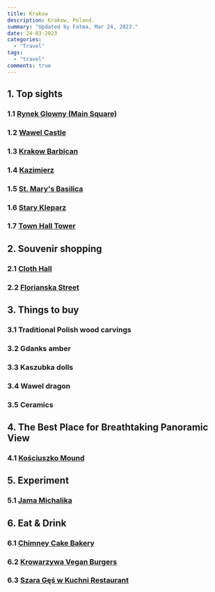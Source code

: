 ```yaml
---
title: Krakow
description: Krakow, Poland.
summary: "Updated by Fatma, Mar 24, 2023."
date: 24-03-2023
categories:
  - "Travel"
tags:
  - "travel"
comments: true
---
```

## 1. Top sights

### 1.1 [Rynek Glowny (Main Square)](https://www.google.com/maps/place/Rynek+G%C5%82%C3%B3wny,+31-000+Krak%C3%B3w,+Polonya/@50.0618971,19.9367558,3a,75y,90t/data=!3m8!1e2!3m6!1sAF1QipMe_XeLE9m0Cc7FKfa9Xr-bPzfThlA55Fv0fY6Y!2e10!3e12!6shttps:%2F%2Flh5.googleusercontent.com%2Fp%2FAF1QipMe_XeLE9m0Cc7FKfa9Xr-bPzfThlA55Fv0fY6Y%3Dw203-h253-k-no!7i2883!8i3604!4m13!1m7!3m6!1s0x47165b0e0789882b:0x3d71c4eb22dfdb51!2zUnluZWsgR8WCw7N3bnksIDMxLTAwMCBLcmFrw7N3LCBQb2xvbnlh!3b1!8m2!3d50.0618969!4d19.9367559!3m4!1s0x47165b0e0789882b:0x3d71c4eb22dfdb51!8m2!3d50.0618969!4d19.9367559)

### 1.2 [Wawel Castle](https://www.google.com/maps/place/Wawel+Kalesi/@50.0540495,19.9354123,3a,75y,90t/data=!3m8!1e2!3m6!1sAF1QipOJUdl2s-QCxvdHfy1aFKP5AHiqXLnrb5LclBOv!2e10!3e12!6shttps:%2F%2Flh5.googleusercontent.com%2Fp%2FAF1QipOJUdl2s-QCxvdHfy1aFKP5AHiqXLnrb5LclBOv%3Dw172-h86-k-no!7i4160!8i2080!4m5!3m4!1s0x47165b6d053619f5:0xacb9dfc4d67fa598!8m2!3d50.0540495!4d19.9354123)

### 1.3 [Krakow Barbican](https://www.google.com/maps/place/Krak%C3%B3w+Barbican/@50.0654719,19.9416614,3a,75y,90t/data=!3m8!1e2!3m6!1sAF1QipPfwaSbUOxm9cwrMxMZNTcUzALW4SnBgvEMUtOi!2e10!3e12!6shttps:%2F%2Flh5.googleusercontent.com%2Fp%2FAF1QipPfwaSbUOxm9cwrMxMZNTcUzALW4SnBgvEMUtOi%3Dw129-h86-k-no!7i1600!8i1063!4m5!3m4!1s0x47165b1031fb478d:0xa5b676bef7ecd283!8m2!3d50.0654718!4d19.9416613)

### 1.4 [Kazimierz](https://www.google.com/maps/place/Kazimierz,+31-000+Krak%C3%B3w,+Polonya/@50.0495222,19.9430733,3a,75y,323.17h,94.31t/data=!3m6!1e1!3m4!1srWP19FD6gXD9VnKadGq3tA!2e0!7i13312!8i6656!4m13!1m7!3m6!1s0x47165b6a2e7d8bef:0x62672e9c1bce5ed7!2sKazimierz,+31-000+Krak%C3%B3w,+Polonya!3b1!8m2!3d50.0495003!4d19.9429071!3m4!1s0x47165b6a2e7d8bef:0x62672e9c1bce5ed7!8m2!3d50.0495003!4d19.9429071)

### 1.5 [St. Mary's Basilica](https://www.google.com/maps/place/St.+Mary's+Basilica/@50.0616411,19.9393903,3a,75y,90t/data=!3m8!1e2!3m6!1sAF1QipMg70txHIei7aty-ZutVRzZpQgap-YmYmDkxLtx!2e10!3e12!6shttps:%2F%2Flh5.googleusercontent.com%2Fp%2FAF1QipMg70txHIei7aty-ZutVRzZpQgap-YmYmDkxLtx%3Dw203-h270-k-no!7i1944!8i2592!4m5!3m4!1s0x47165b11f53a5077:0xdd371e3071dcbf32!8m2!3d50.0616411!4d19.9393903)

### 1.6 [Stary Kleparz](https://www.google.com/maps/place/Stary+Kleparz/@50.0671885,19.9409828,3a,75y,90t/data=!3m8!1e2!3m6!1sAF1QipMTZP84JxQzbf6-Ie5liyMVWWZmEJhmqjuUe_h7!2e10!3e12!6shttps:%2F%2Flh5.googleusercontent.com%2Fp%2FAF1QipMTZP84JxQzbf6-Ie5liyMVWWZmEJhmqjuUe_h7%3Dw203-h152-k-no!7i4032!8i3024!4m13!1m7!3m6!1s0x471644c0354e18d1:0xb46bb6b576478abf!2sKrak%C3%B3w,+Polonya!3b1!8m2!3d50.0646501!4d19.9449799!3m4!1s0x47165b054428c5ad:0xf9d61ccc1b0e9efa!8m2!3d50.0671876!4d19.9409848)

### 1.7 [Town Hall Tower](https://www.google.com/maps/place/Town+Hall+Tower/@50.061427,19.9387532,3a,75y,90t/data=!3m8!1e2!3m6!1sAF1QipNYL287jryRLjtQ6AeQwYU6NMig4CWXpGL96sbJ!2e10!3e12!6shttps:%2F%2Flh5.googleusercontent.com%2Fp%2FAF1QipNYL287jryRLjtQ6AeQwYU6NMig4CWXpGL96sbJ%3Dw129-h86-k-no!7i3000!8i1993!4m5!3m4!1s0x47165b0de165feb1:0xabe89a7b8eb98ee!8m2!3d50.0615259!4d19.9364774)

## 2. Souvenir shopping

### 2.1 [Cloth Hall](https://www.google.com/maps/place/The+Cloth+Hall/@50.0615991,19.9373311,3a,75y,90t/data=!3m8!1e2!3m6!1sAF1QipNRKJ_Eb8jLGcOPW1C3YAIb_tGckk9yHiLCfpWW!2e10!3e12!6shttps:%2F%2Flh5.googleusercontent.com%2Fp%2FAF1QipNRKJ_Eb8jLGcOPW1C3YAIb_tGckk9yHiLCfpWW%3Dw203-h152-k-no!7i4160!8i3120!4m5!3m4!1s0x47165b0e077b0fdd:0xd01f6c2526b37173!8m2!3d50.0615991!4d19.9373312)

### 2.2 [Florianska Street](https://www.google.com/maps/place/Floria%C5%84ska,+31-021+Krak%C3%B3w,+Polonya/@50.0636436,19.9404156,3a,75y,90t/data=!3m7!1e1!3m5!1s0j2W1sdSScjsRH6LfMxBRw!2e0!6s%2F%2Fgeo0.ggpht.com%2Fmaps%2Fphotothumb%2Ffd%2Fv1%3Fbpb%3DChAKDnNlYXJjaC5UQUNUSUxFEiAKEgnBTPjSEVsWRxHaqj4IrSrerSoKDQAAAAAVAAAAABoECFYQVg%26gl%3DTR!7i13312!8i6656!4m5!3m4!1s0x47165b11d2f84cc1:0xadde2aad083eaada!8m2!3d50.0636244!4d19.9404363)

## 3. Things to buy

### 3.1 Traditional Polish wood carvings

### 3.2 Gdanks amber

### 3.3 Kaszubka dolls

### 3.4 Wawel dragon

### 3.5 Ceramics

## 4. The Best Place for Breathtaking Panoramic View

### 4.1 [Kościuszko Mound](https://www.google.com/maps/place/Ko%C5%9Bciuszko+Mound/@50.0549401,19.8932247,3a,95y,90t/data=!3m8!1e2!3m6!1shttps:%2F%2Fdiscovercracow.com%2Fsites%2Fall%2Fpliki%2Fstyles%2Fcolorbox_obraz_powiekszony%2Fpublic%2Fgaleria_trip%2Fkopiec_kosciuszki-1.jpg%3Fitok%3DcgQH4uza!2e7!3e27!6s%2F%2Flh4.googleusercontent.com%2Fproxy%2Fv6Zi6Ck-W0RgJoE2E8ReLrHkZSCSS-yu6nCAe_oxzBRK31pmTseXTi-6EdOpi58Qj2JfAEAu5v-RJqWchnZ9sdF4NOfvb2syy0dMXtQjl_-I7mUWRsNPbsO1eOrqvoG5zCwEaRnr4QkJHnA39y8vFgRPTsXqGEg%3Dw129-h86-k-no!7i900!8i600!4m5!3m4!1s0x47165b9196828c9d:0x67084144db045c33!8m2!3d50.0549401!4d19.8932247)

## 5. Experiment

### 5.1 [Jama Michalika](https://www.google.com/maps/place/Jama+Michalika/@50.0641352,19.9408249,3a,79.7y,90t/data=!3m8!1e2!3m6!1sAF1QipOsUuYydA6P_ev8IQYBMUW7GDNvs5us9Z4zTImW!2e10!3e12!6shttps:%2F%2Flh5.googleusercontent.com%2Fp%2FAF1QipOsUuYydA6P_ev8IQYBMUW7GDNvs5us9Z4zTImW%3Dw203-h135-k-no!7i926!8i617!4m12!1m6!3m5!1s0x47165b0df50c362d:0xcb2052f4351310c!2sSzara+G%C4%99%C5%9B+w+Kuchni+Restaurant!8m2!3d50.060491!4d19.937158!3m4!1s0x47165b102e30ea71:0x85c2f98b605d8ad3!8m2!3d50.0640902!4d19.9409661)

## 6. Eat & Drink

### 6.1 [Chimney Cake Bakery](https://www.google.com/maps/place/Chimney+Cake+Bakery/@50.0648613,19.9442893,3a,75y,90t/data=!3m8!1e2!3m6!1sAF1QipOMy3Rx0P2hL8FWqmc-LjluGvJbohEzvkvIKag!2e10!3e12!6shttps:%2F%2Flh5.googleusercontent.com%2Fp%2FAF1QipOMy3Rx0P2hL8FWqmc-LjluGvJbohEzvkvIKag%3Dw86-h93-k-no!7i1874!8i2048!4m8!1m2!2m1!1sChimney+Cake+Bakery!3m4!1s0x47165b106f388607:0x773b02531df81f06!8m2!3d50.064777!4d19.9442149)

### 6.2 [Krowarzywa Vegan Burgers](https://www.google.com/maps/place/Krowarzywa+Vegan+Burgers/@50.0634516,19.9372218,3a,75y,90t/data=!3m8!1e2!3m6!1sAF1QipPZimOx017jV0Sn4OyYif0PdJYNucqi0ukGoC3Q!2e10!3e12!6shttps:%2F%2Flh5.googleusercontent.com%2Fp%2FAF1QipPZimOx017jV0Sn4OyYif0PdJYNucqi0ukGoC3Q%3Dw203-h153-k-no!7i5152!8i3888!4m8!1m2!2m1!1skrowarzywa+vegan+burger!3m4!1s0x47165b0e46bebe77:0x6dd0dfb1afa458a!8m2!3d50.0634516!4d19.9372218)

### 6.3 [Szara Gęś w Kuchni Restaurant](https://www.google.com/maps/place/Szara+G%C4%99%C5%9B+w+Kuchni+Restaurant/@50.060491,19.937158,3a,75y,90t/data=!3m8!1e2!3m6!1sAF1QipMJju8M4jmObh03Wyv31OgRHyqr_ieuSnHLcgmT!2e10!3e12!6shttps:%2F%2Flh5.googleusercontent.com%2Fp%2FAF1QipMJju8M4jmObh03Wyv31OgRHyqr_ieuSnHLcgmT%3Dw114-h86-k-no!7i4032!8i3024!4m5!3m4!1s0x47165b0df50c362d:0xcb2052f4351310c!8m2!3d50.060491!4d19.937158)

